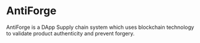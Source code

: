 # AntiForge
AntiForge is a DApp Supply chain system which uses blockchain technology to validate product authenticity and prevent forgery.
